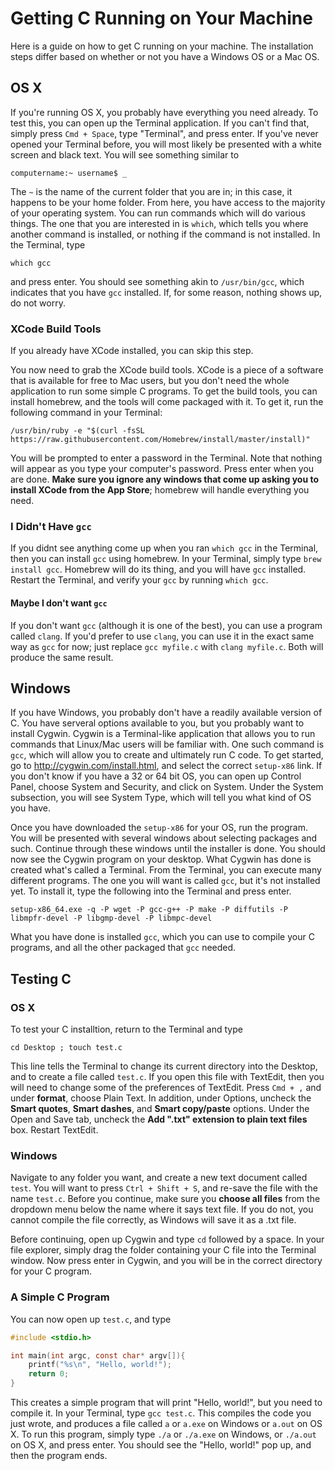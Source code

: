 # Getting C Running on Your Machine

Here is a guide on how to get C running on your machine. The installation steps differ based on
whether or not you have a Windows OS or a Mac OS.

## OS X
If you're running OS X, you probably have everything you need already. To test this, you can open
up the Terminal application. If you can't find that, simply press `Cmd + Space`, type "Terminal",
and press enter. If you've never opened your Terminal before, you will most likely be presented
with a white screen and black text. You will see something similar to  

```shell
computername:~ username$ _
```

The `~` is the name of the current folder that you are in; in this case, it happens to be your home
folder. From here, you have access to the majority of your operating system. You can run commands which
will do various things. The one that you are interested in is `which`, which tells you where another
command is installed, or nothing if the command is not installed. In the Terminal, type

`which gcc`

and press enter. You should see something akin to `/usr/bin/gcc`, which indicates that you have `gcc`
installed. If, for some reason, nothing shows up, do not worry.

### XCode Build Tools
If you already have XCode installed, you can skip this step.  

You now need to grab the XCode build tools. XCode is a piece of a software that is
available for free to Mac users, but you don't need the whole application to run some simple
C programs. To get the build tools, you can install homebrew, and the tools will come packaged with
it. To get it, run the following command in your Terminal:

```shell
/usr/bin/ruby -e "$(curl -fsSL https://raw.githubusercontent.com/Homebrew/install/master/install)"
```

You will be prompted to enter a password in the Terminal. Note that nothing will appear as you type
your computer's password. Press enter when you are done. **Make sure you ignore any windows that come
up asking you to install XCode from the App Store**; homebrew will handle everything you need.

### I Didn't Have `gcc`
If you didnt see anything come up when you ran `which gcc` in the Terminal, then you can install
`gcc` using homebrew. In your Terminal, simply type `brew install gcc`. Homebrew will do its thing,
and you will have `gcc` installed. Restart the Terminal, and verify your `gcc` by running
`which gcc`.

#### Maybe I don't want `gcc`
If you don't want `gcc` (although it is one of the best), you can use a program called `clang`.
If you'd prefer to use `clang`, you can use it in the exact same way as `gcc` for now; just replace
`gcc myfile.c` with `clang myfile.c`. Both will produce the same result.

## Windows
If you have Windows, you probably don't have a readily available version of C. You have serveral
options available to you, but you probably want to install Cygwin. Cygwin is a Terminal-like
application that allows you to run commands that Linux/Mac users will be familiar with. One such
command is `gcc`, which will allow you to create and ultimately run C code. To get started, go to
http://cygwin.com/install.html, and select the correct `setup-x86` link. If you don't know if you
have a 32 or 64 bit OS, you can open up Control Panel, choose System and Security, and click on
System. Under the System subsection, you will see System Type, which will tell you what kind of
OS you have.

Once you have downloaded the `setup-x86` for your OS, run the program. You will be presented with
several windows about selecting packages and such. Continue through these windows until the installer
is done. You should now see the Cygwin program on your desktop. What Cygwin has done is created what's
called a Terminal. From the Terminal, you can execute many different programs. The one you will want
is called `gcc`, but it's not installed yet. To install it, type the following into the Terminal
and press enter.

```shell
setup-x86_64.exe -q -P wget -P gcc-g++ -P make -P diffutils -P libmpfr-devel -P libgmp-devel -P libmpc-devel
```

What you have done is installed `gcc`, which you can use to compile your C programs, and all the
other packaged that `gcc` needed.

## Testing C

### OS X
To test your C installtion, return to the Terminal and type

`cd Desktop ; touch test.c`

This line tells the Terminal to change its current directory into the Desktop, and to create a file
called `test.c`. If you open this file with TextEdit, then you will need to change some of the
preferences of TextEdit. Press `Cmd + ,` and under **format**, choose Plain Text. In addition,
under Options, uncheck the **Smart quotes**, **Smart dashes**, and **Smart copy/paste** options.
Under the Open and Save tab, uncheck the **Add ".txt" extension to plain text files** box. Restart
TextEdit.

### Windows
Navigate to any folder you want, and create a new text document called `test`. You will want to
press `Ctrl + Shift + S`, and re-save the file with the name `test.c`. Before you continue, make
sure you **choose all files** from the dropdown menu below the name where it says text file. If you
do not, you cannot compile the file correctly, as Windows will save it as a .txt file.

Before continuing, open up Cygwin and type `cd` followed by a space. In your file explorer, simply
drag the folder containing your C file into the Terminal window. Now press enter in Cygwin, and
you will be in the correct directory for your C program.

### A Simple C Program

You can now open up `test.c`, and type

```c
#include <stdio.h>

int main(int argc, const char* argv[]){
    printf("%s\n", "Hello, world!");
    return 0;
}
```

This creates a simple program that will print "Hello, world!", but you need to compile it. In your
Terminal, type `gcc test.c`. This compiles the code you just wrote, and produces a file called
`a` or `a.exe` on Windows or `a.out` on OS X. To run this program, simply type `./a` or `./a.exe` on
Windows, or `./a.out` on OS X, and press enter. You should see the "Hello, world!" pop up, and then
the program ends.
